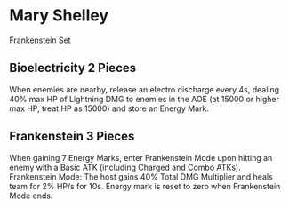 # Mary Shelley

Frankenstein Set

## Bioelectricity 2 Pieces

When enemies are nearby, release an electro discharge every 4s, dealing 40% max HP of Lightning DMG to enemies in the AOE (at 15000 or higher max HP, treat HP as 15000) and store an Energy Mark.

## Frankenstein 3 Pieces

When gaining 7 Energy Marks, enter Frankenstein Mode upon hitting an enemy with a Basic ATK (including Charged and Combo ATKs).
Frankenstein Mode: The host gains 40% Total DMG Multiplier and heals team for 2% HP/s for 10s. Energy mark is reset to zero when Frankenstein Mode ends.